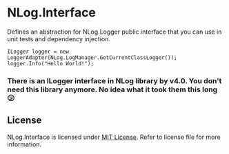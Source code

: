 NLog.Interface
==============

Defines an abstraction for NLog.Logger public interface that you can use in unit tests and dependency injection.

    ILogger logger = new LoggerAdapter(NLog.LogManager.GetCurrentClassLogger());
	logger.Info("Hello World!");

### There is an ILogger interface in NLog library by v4.0. You don't need this library anymore. No idea what it took them this long :confused:



## License

NLog.Interface is licensed under [MIT License](http://opensource.org/licenses/MIT "Read more about the MIT license form"). Refer to license file for more information.
